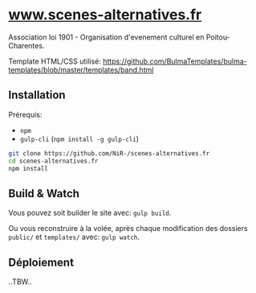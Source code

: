 # www.scenes-alternatives.fr

Association loi 1901 - Organisation d'evenement culturel en Poitou-Charentes.

Template HTML/CSS utilisé: https://github.com/BulmaTemplates/bulma-templates/blob/master/templates/band.html

## Installation

Prérequis:

* `npm`
* `gulp-cli` (`npm install -g gulp-cli`)

```bash
git clone https://github.com/NiR-/scenes-alternatives.fr
cd scenes-alternatives.fr
npm install
```

## Build & Watch

Vous pouvez soit builder le site avec: `gulp build`.

Ou vous reconstruire à la volée, après chaque modification des dossiers `public/`
et `templates/` avec: `gulp watch`.

## Déploiement

..TBW..
